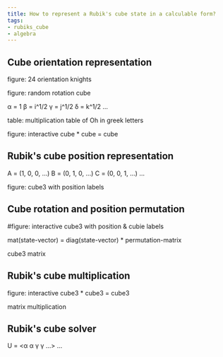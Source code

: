 ```yaml
---
title: How to represent a Rubik's cube state in a calculable form?
tags:
- rubiks_cube
- algebra
---
```



## Cube orientation representation

figure: 24 orientation knights

figure: random rotation cube

&alpha; = 1
&beta; = i^1/2
&gamma; = j^1/2
&delta; = k^1/2
...

table: multiplication table of Oh in greek letters

figure: interactive cube * cube = cube


## Rubik's cube position representation

A = (1, 0, 0, ...)
B = (0, 1, 0, ...)
C = (0, 0, 1, ...)
...

figure: cube3 with position labels


## Cube rotation and position permutation

#figure: interactive cube3 with position & cubie labels

mat(state-vector) = diag(state-vector) * permutation-matrix

cube3 matrix


## Rubik's cube multiplication

figure: interactive cube3 * cube3 = cube3

matrix multiplication


## Rubik's cube solver

U = <&alpha; &alpha; &gamma; &gamma; ...>
...
